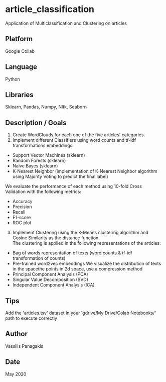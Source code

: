 # article_classification
Application of Multiclassification and Clustering on articles

## Platform
Google Collab

## Language
Python

## Libraries
Sklearn, Pandas, Numpy, Nltk, Seaborn

## Description / Goals 
1. Create WordClouds for each one of the five articles' categories.
2. Implement different Classifiers using word counts and tf-idf transformations embeddings:
* Support Vector Machines (sklearn)
* Random Forests (sklearn)
* Naive Bayes (sklearn)
* K-Nearest Neighbor (implementation of K-Nearest Neighbor algorithm using Majority Voting to predict the final label)

We evaluate the performance of each method using 10-fold Cross Validation with the following metrics:
* Accuracy
* Precision  
* Recall 
*  F1-score
* ROC plot 
3. Implement Clustering using the K-Means clustering algorithm and Cosine Similarity as the distance function. <br> The clustering is applied in the following representations of the articles:
* Bag of words representation of texts (word counts & tf-idf transformation of counts)
* Pre-trained word2vec embeddings 
We visualize the distribution of texts in the spacethe points in 2d space, use a compression method
* Principal Component Analysis (PCA) 
* Singular Value Decomposition (SVD) 
* Independent Component Analysis (ICA)

## Tips
Add the 'articles.tsv' dataset in your 'gdrive/My Drive/Colab Notebooks/' path to execute correctly

## Author
Vassilis Panagakis

## Date
May 2020
